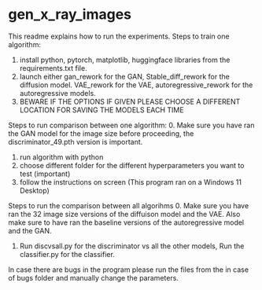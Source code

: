 # gen_x_ray_images
This readme explains how to run the experiments.
Steps to train one algorithm:
1. install python, pytorch, matplotlib, huggingface libraries from the requirements.txt file.
2. launch either gan_rework for the GAN, Stable_diff_rework for the diffusion model. VAE_rework for the VAE, autoregressive_rework for the autoregressive models.
3. BEWARE IF THE OPTIONS IF GIVEN PLEASE CHOOSE A DIFFERENT LOCATION FOR SAVING THE MODELS EACH TIME

Steps to run comparison between one algorithm:
0. Make sure you have ran the GAN model for the image size before proceeding, the discriminator_49.pth version is important.
1. run algorithm with python
2. choose different folder for the different hyperparameters you want to test (important)
3. follow the instructions on screen
(This program ran on a Windows 11 Desktop)

Steps to run the comparison between all algorihms
0. Make sure you have ran the 32 image size versions of the diffuison model and the VAE. Also make sure to have ran the baseline versions of the autoregressive model and the GAN.
1. Run discvsall.py for the discriminator vs all the other models, Run the classifier.py for the classifier.

In case there are bugs in the program please run the files from the in case of bugs folder and manually change the parameters.
